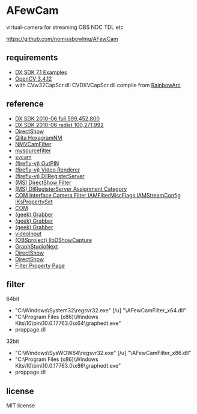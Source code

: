 AFewCam
=======

virtual-camera for streaming OBS NDC TDL etc

https://github.com/nomissbowling/AFewCam


requirements
------------

- [DX SDK 7.1 Examples](https://github.com/ganboing/sdk71examples)
- [OpenCV 3.4.12](https://github.com/opencv/opencv/releases/tag/3.4.12)
- with CVw32CapScr.dll CVDXVCapScr.dll compile from [RainbowArc](https://github.com/nomissbowling/RainbowArc)


reference
---------

- [DX SDK 2010-06 full 599,452,800](SDK_DirectX9-11_DXSDK_Jun10.exe)
- [DX SDK 2010-06 redist 100,271,992](DirectX90c_directx_Jun2010_redist.exe)
- [DirectShow](https://qiita.com/tomoki0sanaki/items/fec5cb057b9872c0664c)
- [Qiita HexagramNM](https://qiita.com/HexagramNM/items/2311f025f3af758c83a0)
- [NMVCamFilter](https://github.com/HexagramNM/NMVCamFilter)
- [mysourcefilter](https://github.com/syu5-gh/mysourcefilter)
- [svcam](https://github.com/aricatamoy/svcam)
- [(firefly-vj) OutPIN](https://blog.firefly-vj.net/2007/10/08/push-model-source-filter.html)
- [(firefly-vj) Video Renderer](http://blog.firefly-vj.net/2007/10/25/directshow-show-dvcam.html)
- [(firefly-vj) DllRegisterServer](https://blog.firefly-vj.net/2008/05/11/directshow-filter-development-project-setting.html)
- [(MS) DirectShow Filter](https://docs.microsoft.com/ja-jp/windows/win32/directshow/building-directshow-filters)
- [(MS) DllRegisterServer Assignment Category](https://docs.microsoft.com/en-us/windows/win32/directshow/implementing-dllregisterserver)
- [COM Interface Camera Filter IAMFilterMiscFlags IAMStreamConfig IKsPropertySet](https://community.osr.com/discussion/245023/virtual-camera-source-filter-directshow)
- [COM](https://ichigopack.net/win32com/)
- [(geek) Grabber](https://www.geekpage.jp/programming/directshow/capture-samplegrabber-1.php)
- [(geek) Grabber](https://www.geekpage.jp/programming/directshow/samplegrabber.php)
- [(geek) Grabber](https://www.geekpage.jp/programming/directshow/video-capture.php)
- [videoInput](https://github.com/ofTheo/videoInput)
- [(OBSproject) libDShowCapture](https://github.com/obsproject/libdshowcapture/blob/master/source/dshow-encoded-device.cpp)
- [GraphStudioNext](https://github.com/cplussharp/graph-studio-next)
- [DirectShow](https://interaction-lab.org/kawashima/firewire/directshow.html)
- [DirectShow](http://tarodev.web.fc2.com/dshow2.html)
- [Filter Property Page](http://mibc.blog.fc2.com/blog-category-25.html)


filter
------

64bit

- "C:\Windows\System32\regsvr32.exe" [/u] "<path>\AFewCamFilter_x64.dll"
- "C:\Program Files (x86)\Windows Kits\10\bin\10.0.17763.0\x64\graphedt.exe"
-   proppage.dll

32bit

- "C:\Windows\SysWOW64\regsvr32.exe" [/u] "<path>\AFewCamFilter_x86.dll"
- "C:\Program Files (x86)\Windows Kits\10\bin\10.0.17763.0\x86\graphedt.exe"
-   proppage.dll


license
-------

MIT license
